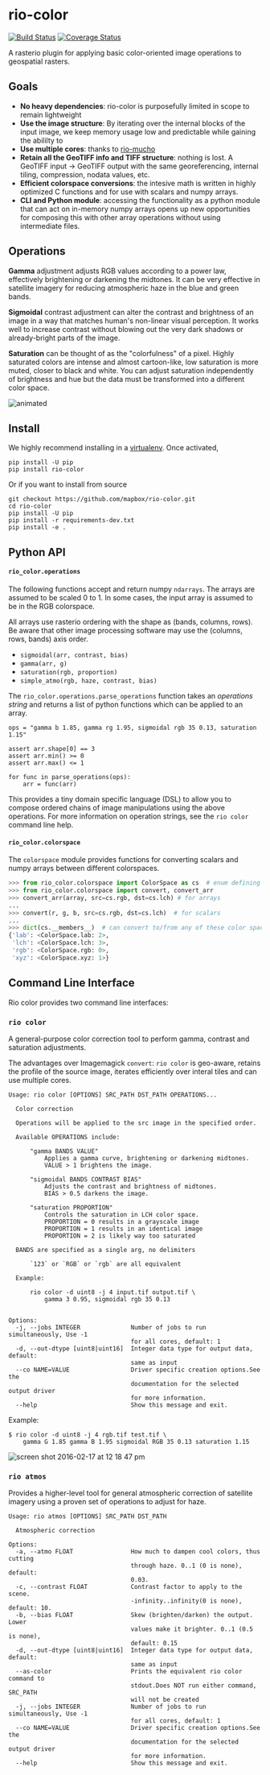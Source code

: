 # rio-color

[![Build Status](https://travis-ci.org/mapbox/rio-color.svg?branch=master)](https://travis-ci.org/mapbox/rio-color)
[![Coverage Status](https://coveralls.io/repos/mapbox/rio-color/badge.svg?branch=master&service=github)](https://coveralls.io/github/mapbox/rio-color?branch=master)

A rasterio plugin for applying basic color-oriented image operations to geospatial rasters.

## Goals

* **No heavy dependencies**: rio-color is purposefully limited in scope to remain lightweight
* **Use the image structure**: By iterating over the internal blocks of the input image, we keep memory usage low and predictable while gaining the abililty to
* **Use multiple cores**: thanks to [rio-mucho](https://github.com/mapbox/rio-mucho)
* **Retain all the GeoTIFF info and TIFF structure**: nothing is lost. A GeoTIFF input → GeoTIFF output with the same georeferencing, internal tiling, compression, nodata values, etc.
* **Efficient colorspace conversions**: the intesive math is written in highly optimized C functions and for use with scalars and numpy arrays.
* **CLI and Python module**: accessing the functionality as a python module that can act on in-memory numpy arrays opens up new opportunities for composing this with other array operations without using intermediate files.

## Operations


**Gamma** adjustment adjusts RGB values according to a power law, effectively brightening or darkening the midtones. It can be very effective in satellite imagery for reducing atmospheric haze in the blue and green bands.

**Sigmoidal** contrast adjustment can alter the contrast and brightness of an image in a way that
matches human's non-linear visual perception. It works well to increase contrast without blowing out the very dark shadows or already-bright parts of the image.

**Saturation** can be thought of as the "colorfulness" of a pixel. Highly saturated colors are intense and almost cartoon-like, low saturation is more muted, closer to black and white. You can adjust saturation independently of brightness and hue but the data must be transformed into a different color space.


![animated](https://cloud.githubusercontent.com/assets/1151287/15330468/f5cefc38-1c2a-11e6-855d-8bb0f4158ca7.gif)


   
## Install

We highly recommend installing in a [virtualenv](http://docs.python-guide.org/en/latest/dev/virtualenvs/). Once activated, 

```
pip install -U pip
pip install rio-color
```

Or if you want to install from source
```
git checkout https://github.com/mapbox/rio-color.git
cd rio-color
pip install -U pip
pip install -r requirements-dev.txt
pip install -e .
```

## Python API

#### `rio_color.operations`

The following functions accept and return numpy `ndarrays`. The arrays are assumed to be scaled 0 to 1. In some cases, the input array is assumed to be in the RGB colorspace.

All arrays use rasterio ordering with the shape as (bands, columns, rows). Be aware that other image processing software may use the (columns, rows, bands) axis order.

* `sigmoidal(arr, contrast, bias)`
* `gamma(arr, g)`
* `saturation(rgb, proportion)`
* `simple_atmo(rgb, haze, contrast, bias)`

The `rio_color.operations.parse_operations` function takes an *operations string* and
returns a list of python functions which can be applied to an array.

```
ops = "gamma b 1.85, gamma rg 1.95, sigmoidal rgb 35 0.13, saturation 1.15"

assert arr.shape[0] == 3
assert arr.min() >= 0
assert arr.max() <= 1

for func in parse_operations(ops):
    arr = func(arr)
```

This provides a tiny domain specific language (DSL) to allow you
to compose ordered chains of image manipulations using the above operations.
For more information on operation strings, see the `rio color` command line help.

#### `rio_color.colorspace`

The `colorspace` module provides functions for converting scalars and numpy arrays between different colorspaces.

```python
>>> from rio_color.colorspace import ColorSpace as cs  # enum defining available color spaces
>>> from rio_color.colorspace import convert, convert_arr
>>> convert_arr(array, src=cs.rgb, dst=cs.lch) # for arrays
...
>>> convert(r, g, b, src=cs.rgb, dst=cs.lch)  # for scalars
...
>>> dict(cs.__members__)  # can convert to/from any of these color spaces
{'lab': <ColorSpace.lab: 2>,
 'lch': <ColorSpace.lch: 3>,
 'rgb': <ColorSpace.rgb: 0>,
 'xyz': <ColorSpace.xyz: 1>}
```

## Command Line Interface

Rio color provides two command line interfaces:

### `rio color`

A general-purpose color correction tool to perform gamma, contrast and saturation adjustments.

The advantages over Imagemagick `convert`: `rio color` is
geo-aware, retains the profile of the source image, iterates efficiently over interal tiles
and can use multiple cores.

```
Usage: rio color [OPTIONS] SRC_PATH DST_PATH OPERATIONS...

  Color correction

  Operations will be applied to the src image in the specified order.

  Available OPERATIONS include:

      "gamma BANDS VALUE"
          Applies a gamma curve, brightening or darkening midtones.
          VALUE > 1 brightens the image.

      "sigmoidal BANDS CONTRAST BIAS"
          Adjusts the contrast and brightness of midtones.
          BIAS > 0.5 darkens the image.

      "saturation PROPORTION"
          Controls the saturation in LCH color space.
          PROPORTION = 0 results in a grayscale image
          PROPORTION = 1 results in an identical image
          PROPORTION = 2 is likely way too saturated

  BANDS are specified as a single arg, no delimiters

      `123` or `RGB` or `rgb` are all equivalent

  Example:

      rio color -d uint8 -j 4 input.tif output.tif \
          gamma 3 0.95, sigmoidal rgb 35 0.13


Options:
  -j, --jobs INTEGER              Number of jobs to run simultaneously, Use -1
                                  for all cores, default: 1
  -d, --out-dtype [uint8|uint16]  Integer data type for output data, default:
                                  same as input
  --co NAME=VALUE                 Driver specific creation options.See the
                                  documentation for the selected output driver
                                  for more information.
  --help                          Show this message and exit.
```

Example:

```
$ rio color -d uint8 -j 4 rgb.tif test.tif \
    gamma G 1.85 gamma B 1.95 sigmoidal RGB 35 0.13 saturation 1.15
```

![screen shot 2016-02-17 at 12 18 47 pm](https://cloud.githubusercontent.com/assets/1151287/13116122/0f7f5f20-d571-11e5-82e7-9cc65c443972.png)

### `rio atmos`

Provides a higher-level tool for general atmospheric correction of satellite imagery using
a proven set of operations to adjust for haze.

```
Usage: rio atmos [OPTIONS] SRC_PATH DST_PATH

  Atmospheric correction

Options:
  -a, --atmo FLOAT                How much to dampen cool colors, thus cutting
                                  through haze. 0..1 (0 is none), default:
                                  0.03.
  -c, --contrast FLOAT            Contrast factor to apply to the scene.
                                  -infinity..infinity(0 is none), default: 10.
  -b, --bias FLOAT                Skew (brighten/darken) the output. Lower
                                  values make it brighter. 0..1 (0.5 is none),
                                  default: 0.15
  -d, --out-dtype [uint8|uint16]  Integer data type for output data, default:
                                  same as input
  --as-color                      Prints the equivalent rio color command to
                                  stdout.Does NOT run either command, SRC_PATH
                                  will not be created
  -j, --jobs INTEGER              Number of jobs to run simultaneously, Use -1
                                  for all cores, default: 1
  --co NAME=VALUE                 Driver specific creation options.See the
                                  documentation for the selected output driver
                                  for more information.
  --help                          Show this message and exit.
```
